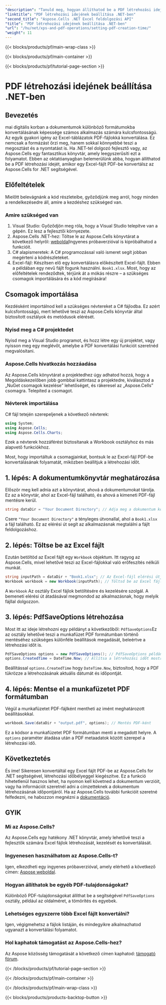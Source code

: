 ```yaml
---
"description": "Tanuld meg, hogyan állíthatod be a PDF létrehozási idejét .NET-ben az Aspose.Cells használatával. Kövesd lépésről lépésre szóló útmutatónkat a zökkenőmentes Excel-ből PDF-be konvertáláshoz."
"linktitle": "PDF létrehozási idejének beállítása .NET-ben"
"second_title": "Aspose.Cells .NET Excel feldolgozási API"
"title": "PDF létrehozási idejének beállítása .NET-ben"
"url": "/hu/net/xps-and-pdf-operations/setting-pdf-creation-time/"
"weight": 11
---
```


{{< blocks/products/pf/main-wrap-class >}}

{{< blocks/products/pf/main-container >}}

{{< blocks/products/pf/tutorial-page-section >}}

# PDF létrehozási idejének beállítása .NET-ben

## Bevezetés
mai digitális korban a dokumentumok különböző formátumokba konvertálásának képessége számos alkalmazás számára kulcsfontosságú. Az egyik gyakori igény az Excel-táblázatok PDF-fájlokká konvertálása. Ez nemcsak a formázást őrzi meg, hanem sokkal könnyebbé teszi a megosztást és a nyomtatást is. Ha .NET-tel dolgozó fejlesztő vagy, az Aspose.Cells egy fantasztikus könyvtár, amely leegyszerűsíti ezt a folyamatot. Ebben az oktatóanyagban belemerülünk abba, hogyan állíthatod be a PDF létrehozási idejét, amikor egy Excel-fájlt PDF-be konvertálsz az Aspose.Cells for .NET segítségével.
## Előfeltételek
Mielőtt belevágnánk a kód részleteibe, győződjünk meg arról, hogy minden a rendelkezésedre áll, amire a kezdéshez szükséged van.
### Amire szükséged van
1. Visual Studio: Győződjön meg róla, hogy a Visual Studio telepítve van a gépén. Ez lesz a fejlesztői környezete.
2. Aspose.Cells .NET-hez: Töltse le az Aspose.Cells könyvtárat a következő helyről: [weboldal](https://releases.aspose.com/cells/net/)Ingyenes próbaverzióval is kipróbálhatod a funkcióit.
3. C# alapismeretek: A C# programozással való ismeret segít jobban megérteni a kódrészleteket.
4. Excel-fájl: Készítsen elő egy konvertálásra előkészített Excel-fájlt. Ebben a példában egy nevű fájlt fogunk használni. `Book1.xlsx`.
Most, hogy az előfeltételek rendeződtek, térjünk át a mókás részre – a szükséges csomagok importálására és a kód megírására!
## Csomagok importálása
Kezdésként importálnod kell a szükséges névtereket a C# fájlodba. Ez azért kulcsfontosságú, mert lehetővé teszi az Aspose.Cells könyvtár által biztosított osztályok és metódusok elérését.
### Nyisd meg a C# projektedet
Nyisd meg a Visual Studio programot, és hozz létre egy új projektet, vagy nyisson meg egy meglévőt, amelybe a PDF konvertálási funkciót szeretnéd megvalósítani.
### Aspose.Cells hivatkozás hozzáadása
Az Aspose.Cells könyvtárat a projektedhez úgy adhatod hozzá, hogy a Megoldáskezelőben jobb gombbal kattintasz a projektedre, kiválasztod a „NuGet csomagok kezelése” lehetőséget, és rákeresel az „Aspose.Cells” csomagra. Telepíted a csomagot.
### Névterek importálása
C# fájl tetején szerepeljenek a következő névterek:
```csharp
using System;
using Aspose.Cells;
using Aspose.Cells.Charts;
```
Ezek a névterek hozzáférést biztosítanak a Workbook osztályhoz és más alapvető funkciókhoz.

Most, hogy importáltuk a csomagjainkat, bontsuk le az Excel-fájl PDF-be konvertálásának folyamatát, miközben beállítjuk a létrehozási időt.
## 1. lépés: A dokumentumkönyvtár meghatározása
Először meg kell adnia azt a könyvtárat, ahová a dokumentumokat tárolja. Ez az a könyvtár, ahol az Excel-fájl található, és ahová a kimeneti PDF-fájl mentésre kerül.
```csharp
string dataDir = "Your Document Directory"; // Adja meg a dokumentum könyvtárát
```
Csere `"Your Document Directory"` a tényleges útvonallal, ahol a `Book1.xlsx` a fájl található. Ez az elérési út segít az alkalmazásnak megtalálni a fájlt feldolgozáshoz.
## 2. lépés: Töltse be az Excel fájlt
Ezután betöltöd az Excel fájlt egy `Workbook` objektum. Itt ragyog az Aspose.Cells, mivel lehetővé teszi az Excel-fájlokkal való erőfeszítés nélküli munkát.
```csharp
string inputPath = dataDir + "Book1.xlsx"; // Az Excel-fájl elérési útja
Workbook workbook = new Workbook(inputPath); // Töltsd be az Excel fájlt
```
A `Workbook` Az osztály Excel fájlok betöltésére és kezelésére szolgál. A bemeneti elérési út átadásával megmondod az alkalmazásnak, hogy melyik fájllal dolgozzon.
## 3. lépés: PdfSaveOptions létrehozása
Most itt az ideje létrehozni egy példányt a következőből: `PdfSaveOptions`Ez az osztály lehetővé teszi a munkafüzet PDF formátumban történő mentéséhez szükséges különféle beállítások megadását, beleértve a létrehozási időt is.
```csharp
PdfSaveOptions options = new PdfSaveOptions(); // PdfSaveOptions példány létrehozása
options.CreatedTime = DateTime.Now; // Állítsa a létrehozási időt mostra
```
Beállítással `options.CreatedTime` hogy `DateTime.Now`, biztosítod, hogy a PDF tükrözze a létrehozásának aktuális dátumát és időpontját.
## 4. lépés: Mentse el a munkafüzetet PDF formátumban
Végül a munkafüzetet PDF-fájlként mentheti az imént meghatározott beállításokkal.
```csharp
workbook.Save(dataDir + "output.pdf", options); // Mentés PDF-ként
```
Ez a kódsor a munkafüzetet PDF formátumban menti a megadott helyre. A `options` paraméter átadása után a PDF metaadatok között szerepel a létrehozási idő.

## Következtetés
És íme! Sikeresen konvertáltál egy Excel fájlt PDF-be az Aspose.Cells for .NET segítségével, létrehozási időbélyeggel kiegészítve. Ez a funkció hihetetlenül hasznos lehet, ha nyomon kell követned a dokumentum verzióit, vagy ha információt szeretnél adni a címzetteknek a dokumentum létrehozásának időpontjáról.
Ha az Aspose.Cells további funkcióit szeretné felfedezni, ne habozzon megnézni a [dokumentáció](https://reference.aspose.com/cells/net/).
## GYIK
### Mi az Aspose.Cells?
Az Aspose.Cells egy hatékony .NET könyvtár, amely lehetővé teszi a fejlesztők számára Excel fájlok létrehozását, kezelését és konvertálását.
### Ingyenesen használhatom az Aspose.Cells-t?
Igen, elkezdheti egy ingyenes próbaverzióval, amely elérhető a következő címen: [Aspose weboldal](https://releases.aspose.com/).
### Hogyan állíthatok be egyéb PDF-tulajdonságokat?
Különböző PDF-tulajdonságokat állíthat be a segítségével `PdfSaveOptions` osztály, például az oldalméret, a tömörítés és egyebek.
### Lehetséges egyszerre több Excel fájlt konvertálni?
Igen, végigmehetsz a fájlok listáján, és mindegyikre alkalmazhatod ugyanazt a konvertálási folyamatot.
### Hol kaphatok támogatást az Aspose.Cells-hez?
Az Aspose közösség támogatását a következő címen kaphatod: [támogató fórum](https://forum.aspose.com/c/cells/9).

{{< /blocks/products/pf/tutorial-page-section >}}

{{< /blocks/products/pf/main-container >}}

{{< /blocks/products/pf/main-wrap-class >}}

{{< blocks/products/products-backtop-button >}}